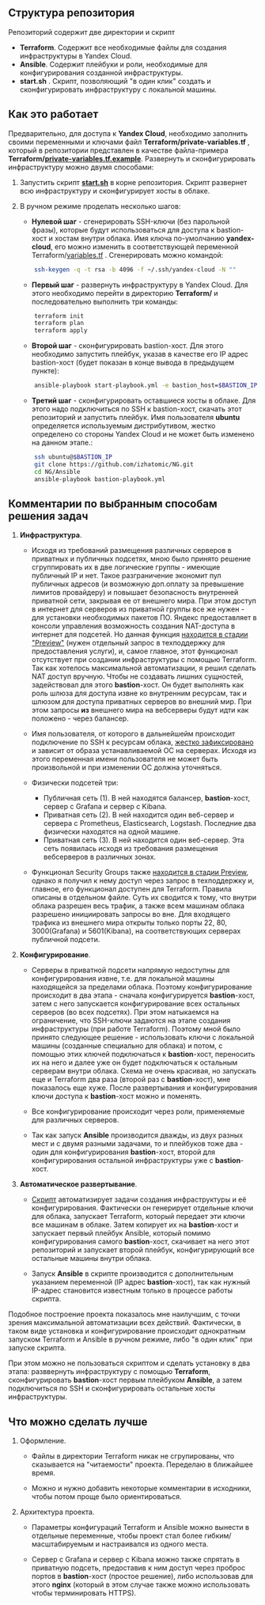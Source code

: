 ## Структура репозитория
Репозиторий содержит две директории и скрипт
- **Terraform**. Содержит все необходимые файлы для создания инфраструктуры в Yandex Cloud.
- **Ansible**. Содержит плейбуки и роли, необходимые для конфигурирования созданной инфраструктуры.
- **start.sh** . Скрипт, позволяющий "в один клик" создать и сконфигурировать инфраструктуру с локальной машины.

## Как это работает
Предварительно, для доступа к **Yandex Cloud**, необходимо заполнить своими переменными и ключами файл **Terraform/private-variables.tf** , который в репозитории представлен в качестве файла-примера **Terraform/[private-variables.tf.example](https://github.com/izhatomic/NG/blob/master/Terraform/private-variables.tf.example)**.
Развернуть и сконфигурировать инфраструктуру можно двумя способами:
1. Запустить скрипт [**start.sh**](https://github.com/izhatomic/NG/blob/master/start.sh) в корне репозитория. Скрипт развернет всю инфраструктуру и сконфигурирует хосты в облаке.

2. В ручном режиме проделать несколько шагов:
    + **Нулевой шаг** - сгенерировать SSH-ключи (без парольной фразы), которые будут использоваться для доступа к bastion-хост и хостам внутри облака. Имя ключа по-умолчанию **yandex-cloud**, его можно изменить в соответствующей переменной Terraform/[variables.tf](https://github.com/izhatomic/NG/blob/master/Terraform/variables.tf) . Сгенерировать можно командой:
    ```bash
        ssh-keygen -q -t rsa -b 4096 -f ~/.ssh/yandex-cloud -N ""
    ```
    + **Первый шаг** - развернуть инфраструктуру в Yandex Cloud. Для этого необходимо перейти в директорию **Terraform/** и последовательно выполнить три команды:
    ```bash
        terraform init
        terraform plan
        terraform apply
    ```
    + **Второй шаг** - сконфигурировать bastion-хост. Для этого необходимо запустить плейбук, указав в качестве его IP адрес bastion-хост (будет показан в конце вывода в предыдущем пункте):
    ```bash
        ansible-playbook start-playbook.yml -e bastion_host=$BASTION_IP
    ```
    + **Третий шаг** - сконфигурировать оставшиеся хосты в облаке. Для этого надо подключиться по SSH к bastion-хост, скачать этот репозиторий и запустить плейбук. Имя пользователя **ubuntu** определяется используемым дистрибутивом, жестко определено со стороны Yandex Cloud и не может быть изменено на данном этапе.:
    ```bash
        ssh ubuntu@$BASTION_IP    
        git clone https://github.com/izhatomic/NG.git
        cd NG/Ansible
        ansible-playbook bastion-playbook.yml
    ```

## Комментарии по выбранным способам решения задач
1. **Инфраструктура**.

    * Исходя из требований размещения различных серверов в приватных и публичных подсетях, мною было принято решение сгруппировать их в две логические группы - имеющие публичный IP и нет. Такое разграничение экономит пул публичных адресов (и возможную доп.оплату за превышение лимитов провайдеру) и повышает безопасность внутренней приватной сети, закрывая ее от внешнего мира.
    При этом доступ в интернет для серверов из приватной группы все же нужен - для установки необходимых пакетов ПО. Яндекс предоставляет в консоли управления возможность создания NAT-доступа в интернет для подсетей. Но данная функция [находится в стадии "Preview"](https://cloud.yandex.ru/docs/vpc/operations/enable-nat) (нужен отдельный запрос в техподдержку для предоставления услуги), и, самое главное, этот функционал отсутствует при создании инфраструктуры с помощью Terraform.
    Так как хотелось максимальной автоматизации, я решил сделать NAT доступ вручную. Чтобы не создавать лишних сущностей, задействовал для этого **bastion**-хост. Он будет выполнять как роль шлюза для доступа извне ко внутренним ресурсам, так и шлюзом для доступа приватных серверов во внешний мир. При этом запросы **из** внешнего мира на вебсерверы будут идти как положено - через балансер.
    
    * Имя пользователя, от которого в дальнейшейм происходит подключение по SSH к ресурсам облака, [жестко зафиксировано](https://cloud.yandex.ru/docs/compute/concepts/vm-metadata) и зависит от образа устанавливаемой ОС на серверах. Исходя из этого переменная имени пользователя не может быть произвольной и при изменении ОС должна уточняться.
    
    * Физически подсетей три:
        - Публичная сеть (1). В ней находятся балансер, **bastion**-хост, сервер с Grafana и сервер с Kibana.
        - Приватная сеть (2). В ней находится один веб-сервер и сервера с Prometheus, Elasticsearch, Logstash. Последние два физически находятся на одной машине.
        - Приватная сеть (3). В ней находится один веб-сервер. Эта сеть появилась исходя из требования размещения вебсерверов в различных зонах.
    
    * Функционал Security Groups также [находится в стадии Preview](https://cloud.yandex.ru/docs/vpc/operations/security-group-create), однако я получил к нему доступ через запрос в техподдержку и, главное, его функционал доступен для Terraform. Правила описаны в отдельном файле. Суть их сводится к тому, что внутри облака разрешен весь трафик, а также всем машинам облака разрешено инициировать запросы во вне. Для входящего трафика из внешнего мира открыты только порты 22, 80, 3000(Grafana) и 5601(Kibana), на соответствующих серверах публичной подсети.
    
2. **Конфигурирование**.

    * Серверы в приватной подсети напрямую недоступны для конфигурирования извне, т.е. для локальной машины находящейся за пределами облака. Поэтому конфигурирование происходит в два этапа - сначала конфигурируется **bastion**-хост, затем с него запускается конфигурирование всех остальных серверов (во всех подсетях). При этом натыкаемся на ограничение, что SSH-ключи задаются на этапе создания инфраструктуры (при работе Terraform). Поэтому мной было принято следующее решение - использовать ключи с локальной машины (созданные специально для облака) и потом, с помощью этих ключей подключаться к **bastion**-хост, переносить их на него и далее уже он будет подключаться к остальным серверам внутри облака. Схема не очень красивая, но запускать еще и Terraform два раза (второй раз с **bastion**-хост), мне показалось еще хуже. После развертывания и конфигурирования ключи доступа к **bastion**-хост можно и поменять.

    * Все конфигурирование происходит через роли, применяемые для различных серверов.
    
    * Так как запуск **Ansible** производится дважды, из двух разных мест и с двумя разными задачами, то и плейбуков тоже два - один для конфигурирования **bastion**-хост, второй для конфигурирования остальной инфраструктуры уже с **bastion**-хост.

3. **Автоматическое развертывание**.

    * [Скрипт](https://github.com/izhatomic/NG/blob/master/start.sh) автоматизирует задачи создания инфраструктуры и её конфигурирования. Фактически он генерирует отдельные ключи для облака, запускает Terraform, который передает эти ключи все машинам в облаке. Затем копирует их на **bastion**-хост и запускает первый плейбук Ansible, который помимо конфигурирования самого **bastion**-хост, скачивает на него этот репозиторий и запускает второй плейбук, конфигурирующий все остальные машины внутри облака.

    * Запуск **Ansible** в скрипте производится с дополнительным указанием переменной (IP адрес **bastion**-хост), так как нужный IP-адрес становится известным только в процессе работы скрипта.
    
Подобное построение проекта показалось мне наилучшим, с точки зрения максимальной автоматизации всех действий. Фактически, в таком виде установка и конфигурирование происходит однократным запуском Terraform и Ansible в ручном режиме, либо "в один клик" при запуске скрипта.

При этом можно не пользоваться скриптом и сделать установку в два этапа: разввернуть инфраструктуру с помощью **Terraform**, сконфигурировать **bastion**-хост первым плейбуком **Ansible**, а затем подключиться по SSH и сконфигурировать остальные хосты инфраструктуры.

## Что можно сделать лучше
1. Оформление.

    * Файлы в директории Terraform никак не сгрупированы, что сказывается на "читаемости" проекта. Переделаю в ближайшее время.
    
    * Можно и нужно добавить некоторые комментарии в исходники, чтобы потом проще было ориентироваться.
 
2. Архитектура проекта.

    * Параметры конфигураций Terraform и Ansible можно вынести в отдельные переменные, чтобы проект стал более гибким/масштабируемым и настраивался из одного места.
    
    * Сервер с Grafana и сервер с Kibana можно также спрятать в приватную подсеть, предоставив к ним доступ через проброс портов в **bastion**-хост (простое решение), либо использовав для этого **nginx** (который в этом случае также можно использовать чтобы терминировать HTTPS).
